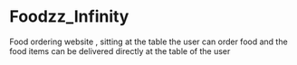 # Foodzz_Infinity

Food ordering website , sitting at the table the user can order food and the food items can be delivered directly at the table of the user 
